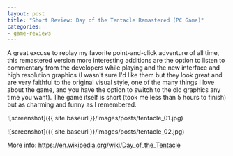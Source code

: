 ```yaml
---
layout: post
title: "Short Review: Day of the Tentacle Remastered (PC Game)"
categories:
- game-reviews
---
```


<p>A great excuse to replay my favorite point-and-click adventure of all time, this remastered version more interesting additions are the option to listen to commentary from the developers while playing and the new interface and high resolution graphics (I wasn't sure I'd like them but they look great and are very faithful to the original visual style, one of the many things I love about the game, and you have the option to switch to the old graphics any time you want). The game itself is short (took me less than 5 hours to finish) but as charming and funny as I remembered.</p>


![screenshot]({{ site.baseurl }}/images/posts/tentacle_01.jpg)


![screenshot]({{ site.baseurl }}/images/posts/tentacle_02.jpg)


<p>More info: <a href="https://en.wikipedia.org/wiki/Day_of_the_Tentacle">https://en.wikipedia.org/wiki/Day_of_the_Tentacle</a></p>
